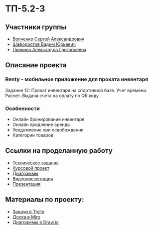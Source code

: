 # ТП-5.2-3
## Участники группы
- [Волченко Сергей Александрович](https://github.com/sevolchenko)
- [Шафоростов Вадим Юрьевич](https://github.com/MiSticksman)
- [Линкина Александра Григорьевна](https://github.com/linkina02)
## Описание проекта
### Renty - мобильное приложение для проката инвентаря
Задание 12: Прокат инвентаря на спортивной базе. Учет времени. Расчет. Выдача счета на оплату по QR коду.

### Особенности
- Онлайн бронирование инвентаря
- Онлайн продление аренды
- Уведомление при освобождении
- Категории товаров

## Ссылки на проделанную работу
- [Техническое задание](docs/Техническое%20задание.pdf)
- [Курсовой проект](docs/Курсовой%20проект.pdf)
- [Диаграммы](docs/diagrams)
- [Видеопрезентация]()
- [Презентация](docs/Презентация%20ТЗ.pdf)

## Материалы по проекту:
- [Задачи в Trello](https://trello.com/b/8XYZKktR/renty)
- [Доска в Miro](https://miro.com/app/board/uXjVMfMfX_M=/)
- [Диаграммы в Draw.io](https://drive.google.com/file/d/1lqZKVPA-b3Bo-5tVm31jjGfLrGbnOb2S/view?usp=sharing)
